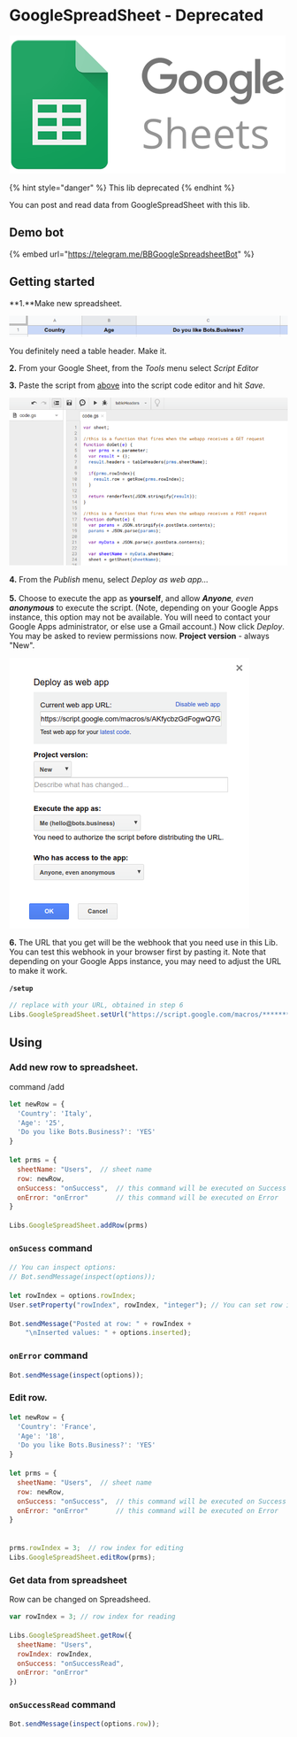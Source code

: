 # GoogleSpreadSheet - Deprecated

![](<../.gitbook/assets/image (39).png>)

{% hint style="danger" %}
This lib deprecated
{% endhint %}

You can post and read data from GoogleSpreadSheet with this lib.

## Demo bot

{% embed url="https://telegram.me/BBGoogleSpreadsheetBot" %}



## Getting started

**1.**Make new spreadsheet.&#x20;

![](<../.gitbook/assets/image (41).png>)

You definitely need a table header. Make it.

**2.** From your Google Sheet, from the _Tools_ menu select _Script Editor_

**3.** Paste the script from [above](https://gist.github.com/bots-business/b627418423a2c5df3b4ed329181077f0) into the script code editor and hit _Save._

![](<../.gitbook/assets/image (40).png>)

**4.** From the _Publish_ menu, select _Deploy as web app…_\
\
**5.** Choose to execute the app as **yourself**, and allow _**Anyone**, even **anonymous**_ to execute the script. (Note, depending on your Google Apps instance, this option may not be available. You will need to contact your Google Apps administrator, or else use a Gmail account.) Now click _Deploy_. You may be asked to review permissions now. **Project version** - always "New".

![](<../.gitbook/assets/image (75).png>)

**6.** The URL that you get will be the webhook that you need use in this Lib. You can test this webhook in your browser first by pasting it. Note that depending on your Google Apps instance, you may need to adjust the URL to make it work.&#x20;

**`/setup`**

```javascript
// replace with your URL, obtained in step 6
Libs.GoogleSpreadSheet.setUrl("https://script.google.com/macros/*******");
```



## Using

### Add new row to spreadsheet.

command /add

```javascript
let newRow = {
  'Country': 'Italy',
  'Age': '25',
  'Do you like Bots.Business?': 'YES'
}

let prms = {
  sheetName: "Users",  // sheet name
  row: newRow,
  onSuccess: "onSuccess",  // this command will be executed on Success
  onError: "onError"       // this command will be executed on Error
}

Libs.GoogleSpreadSheet.addRow(prms)
```

### `onSucess` command

```javascript
// You can inspect options:
// Bot.sendMessage(inspect(options));

let rowIndex = options.rowIndex;
User.setProperty("rowIndex", rowIndex, "integer"); // You can set row index to options

Bot.sendMessage("Posted at row: " + rowIndex + 
    "\nInserted values: " + options.inserted);
```

### `onError` command

```javascript
Bot.sendMessage(inspect(options));
```

### Edit row.

```javascript
let newRow = {
  'Country': 'France',
  'Age': '18',
  'Do you like Bots.Business?': 'YES'
}

let prms = {
  sheetName: "Users",  // sheet name
  row: newRow,
  onSuccess: "onSuccess",  // this command will be executed on Success
  onError: "onError"       // this command will be executed on Error
}


prms.rowIndex = 3;  // row index for editing
Libs.GoogleSpreadSheet.editRow(prms);

```

### Get data from spreadsheet

Row can be changed on Spreadsheed.

```javascript
var rowIndex = 3; // row index for reading

Libs.GoogleSpreadSheet.getRow({
  sheetName: "Users",
  rowIndex: rowIndex,
  onSuccess: "onSuccessRead",
  onError: "onError"
})
```

### `onSuccessRead` command

```javascript
Bot.sendMessage(inspect(options.row));
```
